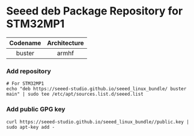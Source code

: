Seeed deb Package Repository for STM32MP1
==============================================

| Codename | Architecture | 
| :------: | :----------: |
| buster   | armhf        | 


### Add repository
```
# For STM32MP1
echo "deb https://seeed-studio.github.io/seeed_linux_bundle/ buster main" | sudo tee /etc/apt/sources.list.d/seeed.list
```

### Add public GPG key
```
curl https://seeed-studio.github.io/seeed_linux_bundle//public.key | sudo apt-key add -
```
